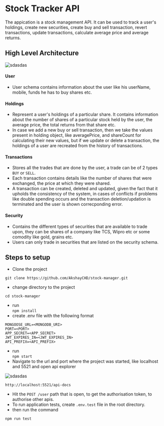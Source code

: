 # Stock Tracker API

The appication is a stock management API. It can be used to track a user's holdings, create new securities, create buy and sell transaction, revert transactions, update transactions, calculate average price and average returns.

## High Level Architecture

![sdasdas](https://drive.google.com/uc?export=view&id=1XzheJISS4bxO0l-EFbM_qW0rLLCVtvTj)

#### User

- User schema contains information about the user like his userName, mobile, funds he has to buy shares etc.

#### Holdings

- Represent a user's holdings of a particular share. It contains information about the number of shares of a particular stock held by the user, the average price, the total returns from that share etc.
- In case we add a new buy or sell transaction, then we take the values present in holding object, like averagePrice, and shareCount for calculating their new values, but if we update or delete a transaction, the holdings of a user are recreated from the history of transactions.

#### Transactions

- Stores all the trades that are done by the user, a trade can be of 2 types `BUY` or `SELL`.
- Each transaction contains details like the number of shares that were exchanged, the price at which they were shared.
- A transaction can be created, deleted and updated, given the fact that it upholds the consistency of the system, in cases of conflicts if problems like double spending occurs and the transaction deletion/updation is terminated and the user is shown correcponding error.

#### Security

- Contains the different types of securities that are available to trade upon, they can be shares of a company like TCS, Wipro etc or some comodity like gold, grains etc.
- Users can only trade in securities that are listed on the security schema.

## Steps to setup

- Clone the project

```
git clone https://github.com/AkshayCHD/stock-manager.git
```

- change directory to the project

```
cd stock-manager
```

- run  
  `npm install`
- create .env file with the following format

```
MONGOOSE_URL=<MONGODB_URI>
PORT=<PORT>
APP_SECRET=<APP_SECRET>
JWT_EXPIRES_IN=<JWT_EXPIRES_IN>
API_PREFIX=<API_PREFIX>
```

- run  
  `npm start`
- Navigate to the url and port where the project was started, like localhost and 5521 and open api explorer

![sdasdas](https://drive.google.com/uc?export=view&id=1V3K-lZpdREmUbS-NV_i1iPgRhfnlqIiZ)

```
http://localhost:5521/api-docs
```

- Hit the `POST /user` path that is open, to get the authorisation token, to authorise other apis.
- To run application tests, create `.env.test` file in the root directory.
- then run the command

```
npm run test
```

